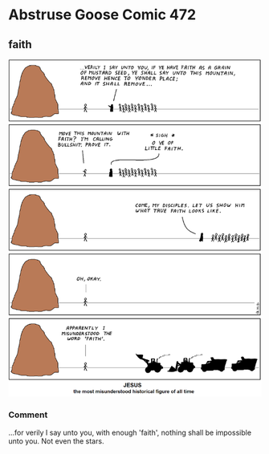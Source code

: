 # Abstruse Goose Comic 472
## faith

![image](comics/bible_fanfic.png)
### Comment
...for verily I say unto you, with enough 'faith', nothing shall be impossible unto you. Not even the stars.
